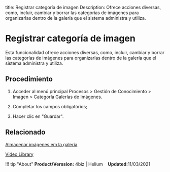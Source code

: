 title: Registrar categoría de imagen
Description: Ofrece acciones diversas, como, incluir, cambiar y borrar las categorías de imágenes para organizarlas dentro de la galería que el sistema administra y utiliza.
# Registrar categoría de imagen


Esta funcionalidad ofrece acciones diversas, como, incluir, cambiar y borrar las
categorías de imágenes para organizarlas dentro de la galería que el sistema
administra y utiliza.

Procedimiento
-----------

1.  Acceder al menú principal Procesos \> Gestión de Conocimiento \> Imagen \>
    Categoría Galerías de Imágenes.

2.  Completar los campos obligatórios;

3.  Hacer clic en "Guardar".



Relacionado
--------

[Almacenar imágenes em la galería](/es-es/4biz-helium/processes/knowledge/configuration/store-images-gallery.html)

<i class='fa fa-youtube-play  fa-2x' style='color:#97ce17;vertical-align: middle;'> </i> [Video Library](https://www.youtube.com/playlist?list=PLB5qK2uzf2ROzG1nEl9sfg_Y3Hy6spefP)

!!! tip "About"
    <b>Product/Verssion:</b> 4biz | Helium &nbsp;&nbsp;
    <b>Updated:</b>11/03/2021 


